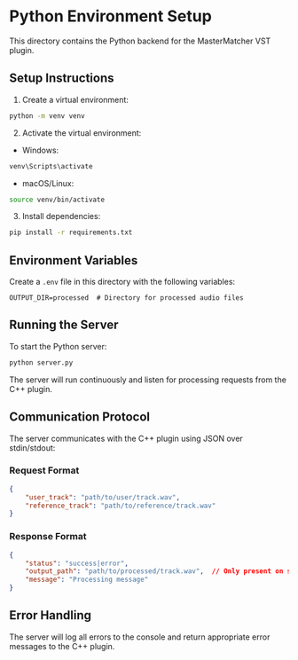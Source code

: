 # Python Environment Setup

This directory contains the Python backend for the MasterMatcher VST plugin.

## Setup Instructions

1. Create a virtual environment:
```bash
python -m venv venv
```

2. Activate the virtual environment:
- Windows:
```bash
venv\Scripts\activate
```
- macOS/Linux:
```bash
source venv/bin/activate
```

3. Install dependencies:
```bash
pip install -r requirements.txt
```

## Environment Variables

Create a `.env` file in this directory with the following variables:
```env
OUTPUT_DIR=processed  # Directory for processed audio files
```

## Running the Server

To start the Python server:
```bash
python server.py
```

The server will run continuously and listen for processing requests from the C++ plugin.

## Communication Protocol

The server communicates with the C++ plugin using JSON over stdin/stdout:

### Request Format
```json
{
    "user_track": "path/to/user/track.wav",
    "reference_track": "path/to/reference/track.wav"
}
```

### Response Format
```json
{
    "status": "success|error",
    "output_path": "path/to/processed/track.wav",  // Only present on success
    "message": "Processing message"
}
```

## Error Handling

The server will log all errors to the console and return appropriate error messages to the C++ plugin.
